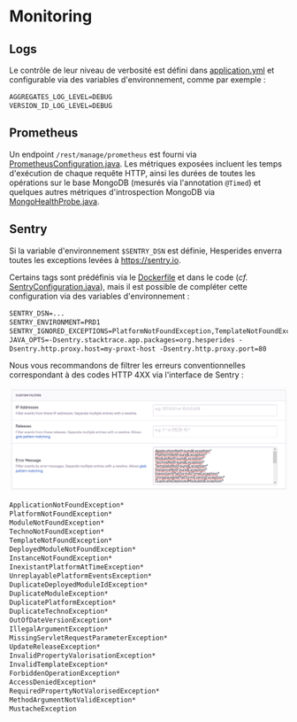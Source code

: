 # Monitoring

## Logs

Le contrôle de leur niveau de verbosité est défini dans [application.yml](https://github.com/voyages-sncf-technologies/hesperides/blob/master/bootstrap/src/main/resources/application.yml)
et configurable via des variables d'environnement, comme par exemple :

    AGGREGATES_LOG_LEVEL=DEBUG
    VERSION_ID_LOG_LEVEL=DEBUG


## Prometheus

Un endpoint `/rest/manage/prometheus` est fourni via [PrometheusConfiguration.java](https://github.com/voyages-sncf-technologies/hesperides/blob/master/core/infrastructure/src/main/java/org/hesperides/core/infrastructure/monitoring/PrometheusConfiguration.java).
Les métriques exposées incluent les temps d'exécution de chaque requête HTTP, ainsi les durées de toutes les opérations sur le base MongoDB
(mesurés via l'annotation `@Timed`) et quelques autres métriques d'introspection MongoDB via [MongoHealthProbe.java](https://github.com/voyages-sncf-technologies/hesperides/blob/master/core/infrastructure/src/main/java/org/hesperides/core/infrastructure/mongo/monitoring/MongoHealthProbe.java).


## Sentry

Si la variable d'environnement `$SENTRY_DSN` est définie, Hesperides enverra toutes les exceptions levées à <https://sentry.io>.

Certains tags sont prédéfinis via le [Dockerfile](https://github.com/voyages-sncf-technologies/hesperides/blob/master/Dockerfile#L32)
et dans le code (_cf._ [SentryConfiguration.java](https://github.com/voyages-sncf-technologies/hesperides/blob/master/core/infrastructure/src/main/java/org/hesperides/core/infrastructure/monitoring/SentryConfiguration.java)),
mais il est possible de compléter cette configuration via des variables d'environnement :

    SENTRY_DSN=...
    SENTRY_ENVIRONMENT=PRD1
    SENTRY_IGNORED_EXCEPTIONS=PlatformNotFoundException,TemplateNotFoundException
    JAVA_OPTS=-Dsentry.stacktrace.app.packages=org.hesperides -Dsentry.http.proxy.host=my-proxt-host -Dsentry.http.proxy.port=80

Nous vous recommandons de filtrer les erreurs conventionnelles correspondant à des codes HTTP 4XX via l'interface de Sentry :

![](sentry-error-message-filter.png)

    ApplicationNotFoundException*
    PlatformNotFoundException*
    ModuleNotFoundException*
    TechnoNotFoundException*
    TemplateNotFoundException*
    DeployedModuleNotFoundException*
    InstanceNotFoundException*
    InexistantPlatformAtTimeException*
    UnreplayablePlatformEventsException*
    DuplicateDeployedModuleIdException*
    DuplicateModuleException*
    DuplicatePlatformException*
    DuplicateTechnoException*
    OutOfDateVersionException*
    IllegalArgumentException*
    MissingServletRequestParameterException*
    UpdateReleaseException*
    InvalidPropertyValorisationException*
    InvalidTemplateException*
    ForbiddenOperationException*
    AccessDeniedException*
    RequiredPropertyNotValorisedException*
    MethodArgumentNotValidException*
    MustacheException
